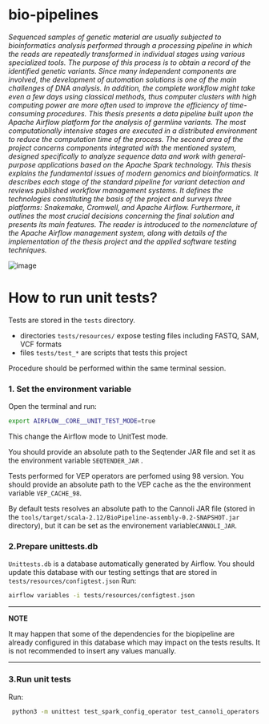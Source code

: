 **bio-pipelines**
==================

<em> Sequenced samples of genetic material are usually subjected to bioinformatics analysis performed through a processing pipeline in which the reads are repeatedly transformed in individual stages using various specialized tools. The purpose of this process is to obtain a record of the identified genetic variants. Since many independent components are involved, the development of automation solutions is one of the main challenges of DNA analysis. In addition, the complete workflow might take even a few days using classical methods, thus computer clusters with high computing power are more often used to improve the efficiency of time-consuming procedures. This thesis presents a data pipeline built upon the Apache Airflow platform for the analysis of germline variants. The most computationally intensive stages are executed in a distributed environment to reduce the computation time of the process. The second area of the project concerns components integrated with the mentioned system, designed specifically to analyze sequence data and work with general-purpose applications based on the Apache Spark technology. This thesis explains the fundamental issues of modern genomics and bioinformatics. It describes each stage of the standard pipeline for variant detection and reviews published workflow management systems. It defines the technologies constituting the basis of the project and surveys three platforms: Snakemake, Cromwell, and Apache Airflow. Furthermore, it outlines the most crucial decisions concerning the final solution and presents its main features. The reader is introduced to the nomenclature of the Apache Airflow management system, along with details of the implementation of the thesis project and the applied software testing techniques. </em>


![image](https://user-images.githubusercontent.com/52524599/149842344-0d86f94c-5842-4ebe-93b0-409524fbb80d.png)


**How to run unit tests?**
============================

Tests are stored in the `tests` directory. 
 - directories `tests/resources/` expose testing files including FASTQ, SAM, VCF formats 
 - files `tests/test_*` are scripts that tests this project
  
 Procedure should be performed within the same terminal session. 
### 1. Set the environment variable
Open the terminal and run:
```bash 
export AIRFLOW__CORE__UNIT_TEST_MODE=true
```
This change the Airflow mode to UnitTest mode.

You should provide an absolute path to the Seqtender JAR file and set it as the environment variable `SEQTENDER_JAR` .

Tests performed for VEP operators are perfomed using 98 version. You should provide an absolute path to the VEP cache as the the environment variable `VEP_CACHE_98`.

By default tests resolves an absolute path to the Cannoli JAR file (stored in the `tools/target/scala-2.12/BioPipeline-assembly-0.2-SNAPSHOT.jar` directory), but it can be set as the environement variable`CANNOLI_JAR`. 

### 2.Prepare unittests.db
`Unittests.db` is a database automatically generated by Airflow. You should update this database with our testing settings that are stored in `tests/resources/configtest.json`
Run:

``` bash
airflow variables -i tests/resources/configtest.json
```
---
**NOTE**

It may happen that some of the dependencies for the biopipeline are already configured in this database which may impact on the tests results. It is not recommended to insert any values manually.  

---

### 3.Run unit tests

Run: 
``` bash
 python3 -m unittest test_spark_config_operator test_cannoli_operators test_static test_dynamic test_seqtender_operators
```

